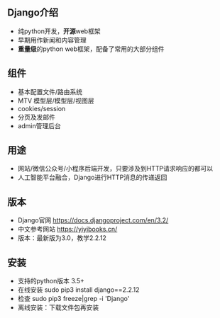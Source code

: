 ## Django介绍

- 纯python开发，**开源**web框架
- 早期用作新闻和内容管理
- **重量级**的python web框架，配备了常用的大部分组件

## 组件

- 基本配置文件/路由系统
- MTV 模型层/模型层/视图层
- cookies/session
- 分页及发邮件
- admin管理后台

## 用途

- 网站/微信公众号/小程序后端开发，只要涉及到HTTP请求响应的都可以
- 人工智能平台融合，Django进行HTTP消息的传递返回

## 版本

- Django官网 https://docs.djangoproject.com/en/3.2/
- 中文参考网站 https://yiyibooks.cn/
- 版本：最新版为3.0，教学2.2.12

## 安装

- 支持的python版本 3.5+
- 在线安装 sudo pip3 install django==2.2.12
- 检查 sudo pip3 freeze|grep -i 'Django'
- 离线安装：下载文件包再安装